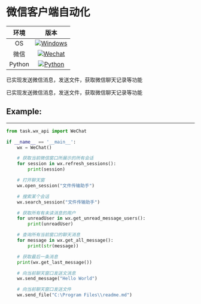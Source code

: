 # 微信客户端自动化

|  环境  |                                                                                                 版本                                                                                                  |
| :----: |:---------------------------------------------------------------------------------------------------------------------------------------------------------------------------------------------------:|
|   OS   |                                        [![Windows](https://img.shields.io/badge/Windows-11-white?logo=windows&logoColor=white)](https://www.microsoft.com/)                                         |
|  微信  | [![Wechat](https://img.shields.io/badge/%E5%BE%AE%E4%BF%A1-3.9.5.81-07c160?logo=wechat&logoColor=white)](https://weixin.qq.com/cgi-bin/readtemplate?ang=zh_CN&t=page/faq/win/335/index&faq=win_335) |
| Python |                                           [![Python](https://img.shields.io/badge/Python-3.81-blue?logo=python&logoColor=white)](https://www.python.org/)                                           |

已实现发送微信消息，发送文件，获取微信聊天记录等功能

已实现发送微信消息，发送文件，获取微信聊天记录等功能

## Example:

------

```python
from task.wx_api import WeChat

if __name__ == '__main__':
    wx = WeChat()

    # 获取当前微信窗口所展示的所有会话
    for session in wx.refresh_sessions():
        print(session)

    # 打开聊天窗
    wx.open_session("文件传输助手")

    # 搜索某个会话
    wx.search_session("文件传输助手")

    # 获取所有有未读消息的用户
    for unreadUser in wx.get_unread_message_users():
        print(unreadUser)

    # 查询所有当前窗口的聊天消息
    for message in wx.get_all_message():
        print(str(message))

    # 获取最后一条消息
    print(wx.get_last_message())

    # 向当前聊天窗口发送文消息
    wx.send_message("Hello World")

    # 向当前聊天窗口发送文件
    wx.send_file("C:\Program Files\\readme.md")
```

